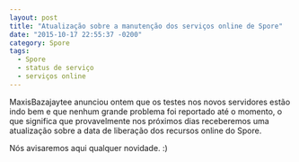```yaml
---
layout: post
title: "Atualização sobre a manutenção dos serviços online de Spore"
date: "2015-10-17 22:55:37 -0200"
category: Spore
tags:
  - Spore
  - status de serviço
  - serviços online
---
```

MaxisBazajaytee anunciou ontem que os testes nos novos servidores estão indo bem e que nenhum grande problema foi reportado até o momento, o que significa que provavelmente nos próximos dias receberemos uma atualização sobre a data de liberação dos recursos online do Spore.

Nós avisaremos aqui qualquer novidade. :)
